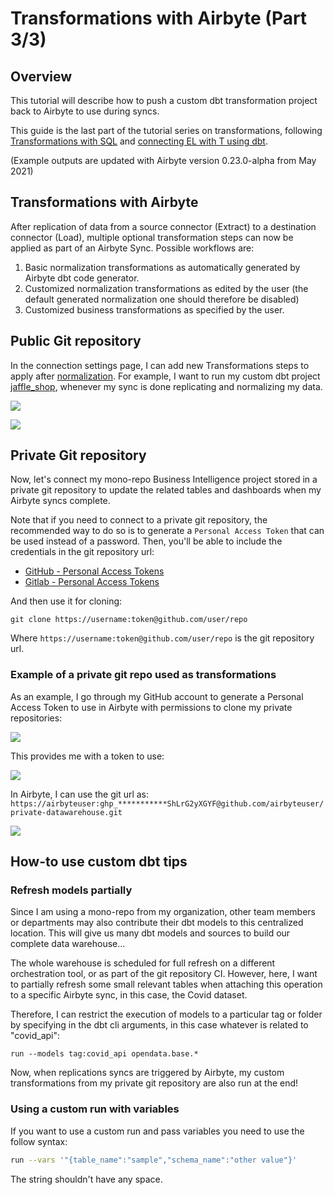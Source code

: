# Transformations with Airbyte \(Part 3/3\)

## Overview

This tutorial will describe how to push a custom dbt transformation project back to Airbyte to use during syncs.

This guide is the last part of the tutorial series on transformations, following [Transformations with SQL](transformations-with-sql.md) and 
[connecting EL with T using dbt](transformations-with-dbt.md).

(Example outputs are updated with Airbyte version 0.23.0-alpha from May 2021)

## Transformations with Airbyte

After replication of data from a source connector (Extract) to a destination connector (Load), multiple optional transformation steps can now be applied as part of an Airbyte Sync. Possible workflows are:

1. Basic normalization transformations as automatically generated by Airbyte dbt code generator.
2. Customized normalization transformations as edited by the user (the default generated normalization one should therefore be disabled)
3. Customized business transformations as specified by the user.

## Public Git repository
In the connection settings page, I can add new Transformations steps to apply after [normalization](../../understanding-airbyte/basic-normalization.md). For example, I want to run my custom dbt project [jaffle_shop](https://github.com/fishtown-analytics/jaffle_shop), whenever my sync is done replicating and normalizing my data.

![](../../.gitbook/assets/custom-dbt-transformations-seed.png)

![](../../.gitbook/assets/custom-dbt-transformations.png)


## Private Git repository
Now, let's connect my mono-repo Business Intelligence project stored in a private git repository to update the related tables and dashboards when my Airbyte syncs complete.

Note that if you need to connect to a private git repository, the recommended way to do so is to generate a `Personal Access Token` that can be used instead of a password. Then, you'll be able to include the credentials in the git repository url:

- [GitHub - Personal Access Tokens](https://docs.github.com/en/github/authenticating-to-github/keeping-your-account-and-data-secure/creating-a-personal-access-token)
- [Gitlab - Personal Access Tokens](https://docs.gitlab.com/ee/user/profile/personal_access_tokens.html)

And then use it for cloning:

    git clone https://username:token@github.com/user/repo

Where `https://username:token@github.com/user/repo` is the git repository url.

### Example of a private git repo used as transformations

As an example, I go through my GitHub account to generate a Personal Access Token to use in Airbyte with permissions to clone my private repositories:

![](../../.gitbook/assets/new-personal-token.png)

This provides me with a token to use:

![](../../.gitbook/assets/copy-personal-token.png)

In Airbyte, I can use the git url as: `https://airbyteuser:ghp_***********ShLrG2yXGYF@github.com/airbyteuser/private-datawarehouse.git`

![](../../.gitbook/assets/setup-custom-transformation.png)


## How-to use custom dbt tips

### Refresh models partially

Since I am using a mono-repo from my organization, other team members or departments may also contribute their dbt models to this centralized location. This will give us many dbt models and sources to build our complete data warehouse...

The whole warehouse is scheduled for full refresh on a different orchestration tool, or as part of the git repository CI. However, here, I want to partially refresh some small relevant tables when attaching this operation to a specific Airbyte sync, in this case, the Covid dataset.

Therefore, I can restrict the execution of models to a particular tag or folder by specifying in the dbt cli arguments, in this case whatever is related to "covid_api":

    run --models tag:covid_api opendata.base.*

Now, when replications syncs are triggered by Airbyte, my custom transformations from my private git repository are also run at the end!

### Using a custom run with variables 

If you want to use a custom run and pass variables you need to use the follow syntax:
```bash
run --vars '"{table_name":"sample","schema_name":"other value"}'
```
The string shouldn't have any space.